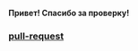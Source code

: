 **Привет! Спасибо за проверку!**

### [pull-request](https://github.com/MaxGoodfella/java-explore-with-me/pull/3)